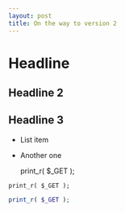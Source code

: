 ```yaml
---
layout: post
title: On the way to version 2
---
```


# Headline

## Headline 2

## Headline 3

* List item
* Another one

  print_r( $_GET );


```
print_r( $_GET );
```

```php
print_r( $_GET );
```
